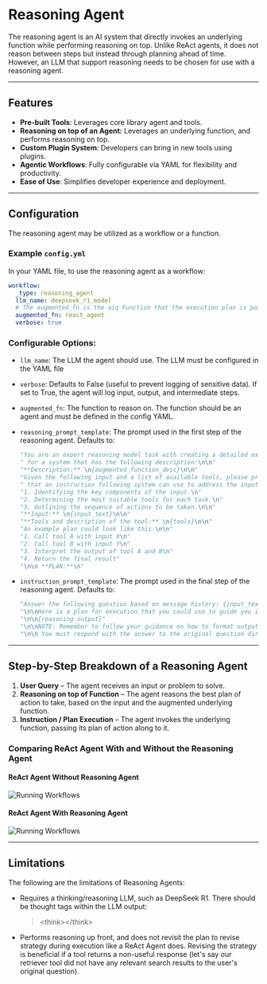<!--
SPDX-FileCopyrightText: Copyright (c) 2025, NVIDIA CORPORATION & AFFILIATES. All rights reserved.
SPDX-License-Identifier: Apache-2.0

Licensed under the Apache License, Version 2.0 (the "License");
you may not use this file except in compliance with the License.
You may obtain a copy of the License at

http://www.apache.org/licenses/LICENSE-2.0

Unless required by applicable law or agreed to in writing, software
distributed under the License is distributed on an "AS IS" BASIS,
WITHOUT WARRANTIES OR CONDITIONS OF ANY KIND, either express or implied.
See the License for the specific language governing permissions and
limitations under the License.
-->

# Reasoning Agent

The reasoning agent is an AI system that directly invokes an underlying function while performing reasoning on top. Unlike ReAct agents, it does not reason between steps but instead through planning ahead of time. However, an LLM that support reasoning needs to be chosen for use with a reasoning agent.

---

## Features
- **Pre-built Tools**: Leverages core library agent and tools.
- **Reasoning on top of an Agent:** Leverages an underlying function, and performs reasoning on top.
- **Custom Plugin System**: Developers can bring in new tools using plugins.
- **Agentic Workflows**: Fully configurable via YAML for flexibility and productivity.
- **Ease of Use**: Simplifies developer experience and deployment.

---

## Configuration

The reasoning agent may be utilized as a workflow or a function.

### Example `config.yml`
In your YAML file, to use the reasoning agent as a workflow:
```yaml
workflow:
  _type: reasoning_agent
  llm_name: deepseek_r1_model
  # The augmented_fn is the aiq Function that the execution plan is passed to. Usually an agent entry point.
  augmented_fn: react_agent
  verbose: true
```

### Configurable Options:
* `llm_name`: The LLM the agent should use. The LLM must be configured in the YAML file

* `verbose`: Defaults to False (useful to prevent logging of sensitive data). If set to True, the agent will log input, output, and intermediate steps.

* `augmented_fn`: The function to reason on. The function should be an agent and must be defined in the config YAML.

* `reasoning_prompt_template`: The prompt used in the first step of the reasoning agent. Defaults to:
  ```python
  "You are an expert reasoning model task with creating a detailed execution plan"
  " for a system that has the following description:\n\n"
  "**Description:** \n{augmented_function_desc}\n\n"
  "Given the following input and a list of available tools, please provide a detailed step-by-step plan"
  " that an instruction following system can use to address the input. Ensure the plan includes:\n\n"
  "1. Identifying the key components of the input.\n"
  "2. Determining the most suitable tools for each task.\n"
  "3. Outlining the sequence of actions to be taken.\n\n"
  "**Input:** \n{input_text}\n\n"
  "**Tools and description of the tool:** \n{tools}\n\n"
  "An example plan could look like this:\n\n"
  "1. Call tool A with input X\n"
  "2. Call tool B with input Y\n"
  "3. Interpret the output of tool A and B\n"
  "4. Return the final result"
  "\n\n **PLAN:**\n"
  ```


* `instruction_prompt_template`: The prompt used in the final step of the reasoning agent.  Defaults to:
  ```python
  "Answer the following question based on message history: {input_text}"
  "\n\nHere is a plan for execution that you could use to guide you if you wanted to:"
  "\n\n{reasoning_output}"
  "\n\nNOTE: Remember to follow your guidance on how to format output, etc."
  "\n\n You must respond with the answer to the original question directly to the user."
  ```

---

## Step-by-Step Breakdown of a Reasoning Agent

1. **User Query** – The agent receives an input or problem to solve.
2. **Reasoning on top of Function** – The agent reasons the best plan of action to take, based on the input and the augmented underlying function.
3. **Instruction / Plan Execution** – The agent invokes the underlying function, passing its plan of action along to it.

### Comparing ReAct Agent With and Without the Reasoning Agent

#### ReAct Agent Without Reasoning Agent
![Running Workflows](../../_static/agent_without_reasoning_wrapper.png)

#### ReAct Agent With Reasoning Agent
![Running Workflows](../../_static/agent_with_reasoning_wrapper.png)

---

## Limitations
The following are the limitations of Reasoning Agents:
* Requires a thinking/reasoning LLM, such as DeepSeek R1. There should be thought tags within the LLM output:
  >&lt;think&gt;&lt;/think&gt;

* Performs reasoning up front, and does not revisit the plan to revise strategy during execution like a ReAct Agent does. Revising the strategy is beneficial if a tool returns a non-useful response (let's say our retriever tool did not have any relevant search results to the user's original question).
